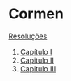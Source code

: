 # Cormen

[Resoluções](https://sites.math.rutgers.edu/~ajl213/CLRS/CLRS.html)

1. [Capítulo I](cormen/capitulo1.md)
2. [Capitulo II](cormen/capitulo2.md)
3. [Capitulo III](cormen/capitulo3.md)